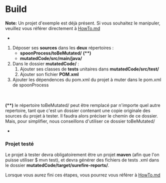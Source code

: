 <!-- Comment construire votre framework -->
<!-- Build c'est comment construire le framework,
le faire fonctionner (avoir ces 3 dossiers à tels endroits, compiler ce machin, avoir python d'installé, ...)
 donc tout ce qui est nécessaire niveau techniuqe-->
# Build #
<b>Note:</b> Un projet d'exemple est déjà présent. Si vous souhaitez le manipuler, veuillez vous référer directement à [HowTo.md](../blob/master/HowTo.md)

-

1. Déposer ses <b>sources</b> dans les <b>deux</b> répertoires :
    - <b>spoonProcess/toBeMutated/</b> <b>(**)</b>
    - <b>mutatedCode/src/main/java/</b>
2. Dans le dossier <b>mutatedCode/</b> :
    1. Ajouter ses classes de <b>tests</b> unitaires dans <b>mutatedCode/src/test/</b>
    2. Ajouter son fichier <b>POM.xml</b>
3. Ajouter les dépendences du pom.xml du projet à muter dans le pom.xml de spoonProcess

<br/>
<br/>
<b>(**)</b> le répertoire toBeMutated/ peut être remplacé par n'importe quel autre repertoire,
 tant que c'est un dossier contenant une copie originale des sources du projet à tester.
 Il faudra alors préciser le chemin de ce dossier. <br/>Mais, pour simplifier, nous conseillons d'utiliser ce dossier toBeMutated/

-
### Projet testé #
Le projet à tester devra obligatoirement être un projet <b>maven</b> (afin que l'on puisse utiliser $ mvn test), et devra générer des fichiers de tests .xml dans le dossier <b>mutatedCode/target/surefire-reports/</b>.

Lorsque vous aurez fini ces étapes, vous pourrez vous référer à [HowTo.md](../blob/master/HowTo.md)